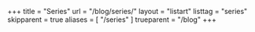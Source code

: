 +++
title = "Series"
url = "/blog/series/"
layout = "listart"
listtag = "series"
skipparent = true
aliases = [ "/series" ]
trueparent = "/blog"
+++
